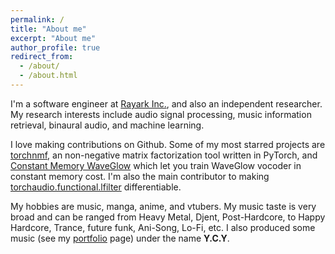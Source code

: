 ```yaml
---
permalink: /
title: "About me"
excerpt: "About me"
author_profile: true
redirect_from: 
  - /about/
  - /about.html
---
```


I'm a software engineer at [Rayark Inc.](https://www.rayark.com/), and also an independent researcher.
My research interests include audio signal processing, music information retrieval, binaural audio, and machine learning.

I love making contributions on Github. Some of my most starred projects are [torchnmf](https://github.com/yoyololicon/pytorch-NMF), an non-negative matrix factorization tool written in PyTorch, and [Constant Memory WaveGlow](https://github.com/yoyololicon/constant-memory-waveglow) which let you train WaveGlow vocoder in constant memory cost. I'm also the main contributor to making [torchaudio.functional.lfilter](https://pytorch.org/audio/stable/functional.html#lfilter) differentiable.

My hobbies are music, manga, anime, and vtubers. My music taste is very broad and can be ranged from Heavy Metal, Djent, Post-Hardcore, to Happy Hardcore, Trance, future funk, Ani-Song, Lo-Fi, etc. I also produced some music (see my [portfolio](/music/) page) under the name **Y.C.Y**.

